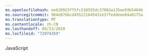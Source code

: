 ```yaml
---
ms.openlocfilehash: ee620923ff5fc510555dc37083a135ee93b5404b
ms.sourcegitcommit: 904e87bbcd455221645431e37feddeee04a0175a
ms.translationtype: MT
ms.contentlocale: zh-CN
ms.lasthandoff: 09/23/2019
ms.locfileid: "72974359"
---
```

JavaScript